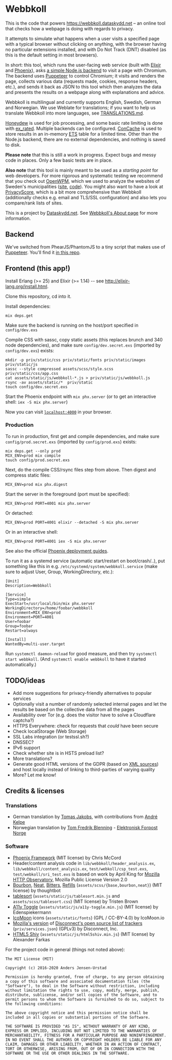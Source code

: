# Webbkoll

This is the code that powers https://webbkoll.dataskydd.net – an
online tool that checks how a webpage is doing with regards to privacy.

It attempts to simulate what happens when a user visits a specified page
with a typical browser without clicking on anything, with the
browser having no particular extensions installed, and with Do Not Track
(DNT) disabled (as this is the default setting in most browsers).

In short: this tool, which runs the user-facing web service (built with
[Elixir](https://elixir-lang.org/) and [Phoenix](http://phoenixframework.org/)),
asks [a simple Node.js backend](https://github.com/andersju/webbkoll-backend)
to visit a page with Chromium. The backend uses
[Puppeteer](https://github.com/GoogleChrome/puppeteer) to control Chromium; it
visits and renders the page, collects various data (requests made, cookies,
response headers, etc.), and sends it back as JSON to this tool which
then analyzes the data and presents the results on a webpage along with
explanations and advice.

Webbkoll is multilingual and currently supports English, Swedish, German and Norwegian.
We use Weblate for translations; if you want to help us translate Webbkoll into more languages, see
[TRANSLATIONS.md](https://github.com/andersju/webbkoll/blob/master/TRANSLATIONS.md).

[Honeydew](https://github.com/koudelka/honeydew) is used for job processing, and
some basic rate limiting is done with [ex_rated](https://github.com/grempe/ex_rated).
Multiple backends can be configured. [ConCache](https://github.com/sasa1977/con_cache)
is used to store results in an in-memory [ETS](http://erlang.org/doc/man/ets.html) table
for a limited time. Other than the Node.js backend, there are no external dependencies,
and nothing is saved to disk.

**Please note** that this is still a work in progress. Expect bugs and
messy code in places. Only a few basic tests are in place.

**Also note** that this tool is mainly meant to be used as a _starting point_
for web developers. For more rigorous and systematic testing we
recommend that you check out [OpenWPM](https://github.com/citp/OpenWPM),
which we used to analyze the websites of Sweden's municipalities
([site](https://dataskydd.net/kommuner/), [code](https://github.com/andersju/municipality-privacy)).
You might also want to have a look at [PrivacyScore](https://privacyscore.org/),
which is a bit more comprehensive than Webbkoll (additionally checks e.g. email and TLS/SSL
configuration) and also lets you compare/rank lists of sites.

This is a project by [Dataskydd.net](https://dataskydd.net). See [Webbkoll's About page](https://webbkoll.dataskydd.net/en/about) for more information.

## Backend

We've switched from PhearJS/PhantomJS to a tiny script that makes use of [Puppeteer](https://github.com/GoogleChrome/puppeteer). You'll find it [in this repo](https://github.com/andersju/webbkoll-backend).

## Frontend (this app!)

Install Erlang (>= 25) and Elixir (>= 1.14) -- see http://elixir-lang.org/install.html.

Clone this repository, cd into it.

Install dependencies:

```
mix deps.get
```

Make sure the backend is running on the host/port specified in `config/dev.exs`

Compile CSS with sassc, copy static assets (this replaces brunch and 340 node dependencies),
and make sure `config/dev.secret.exs` (imported by `config/dev.exs`) exists:

```
mkdir -p priv/static/css priv/static/fonts priv/static/images priv/static/js
sassc --style compressed assets/scss/style.scss priv/static/css/app.css
cat assets/static/js/webbkoll-*.js > priv/static/js/webbkoll.js
rsync -av assets/static/*  priv/static
touch config/dev.secret.exs
```

Start the Phoenix endpoint with `mix phx.server` (or to get an interactive shell: `iex -S mix phx.server`)

Now you can visit [`localhost:4000`](http://localhost:4000) in your browser.

### Production

To run in production, first get and compile dependencies, and make sure `config/prod.secret.exs`
(imported by `config/prod.exs`) exists:

```
mix deps.get --only prod
MIX_ENV=prod mix compile
touch config/prod.secret.exs
```

Next, do the compile CSS/rsync files step from above. Then digest and compress static files:

```
MIX_ENV=prod mix phx.digest
```

Start the server in the foreground (port must be specified):

```
MIX_ENV=prod PORT=4001 mix phx.server
```

Or detached:

```
MIX_ENV=prod PORT=4001 elixir --detached -S mix phx.server
```

Or in an interactive shell:

```
MIX_ENV=prod PORT=4001 iex -S mix phx.server
```

See also the official [Phoenix deployment guides](https://hexdocs.pm/phoenix/deployment.html).

To run it as a systemd service (automatic start/restart on boot/crash/..), put something like this in e.g. `/etc/systemd/system/webbkoll.service` (make sure to adjust User, Group, WorkingDirectory, etc.):

```
[Unit]
Description=Webbkoll

[Service]
Type=simple
ExecStart=/usr/local/bin/mix phx.server
WorkingDirectory=/home/foobar/webbkoll
Environment=MIX_ENV=prod
Environment=PORT=4001
User=foobar
Group=foobar
Restart=always

[Install]
WantedBy=multi-user.target
```

Run `systemctl daemon-reload` for good measure, and then try `systemctl start webbkoll`. (And `systemctl enable webbkoll` to have it started automatically.)

## TODO/ideas
  * Add more suggestions for privacy-friendly alternatives to popular services
  * Optionally visit a number of randomly selected internal pages and let the results be based on the collective data from all the pages
  * Availability over Tor (e.g. does the visitor have to solve a Cloudflare captcha?)
  * HTTPS Everywhere: check for requests that _could_ have been secure
  * Check localStorage (Web Storage)
  * SSL Labs integration (or testssl.sh?)
  * DNSSEC?
  * IPv6 support
  * Check whether site is in HSTS preload list?
  * More translations?
  * Generate good HTML versions of the GDPR (based on [XML sources](https://github.com/andersju/gdpr-xml)) and host locally instead of linking to third-parties of varying quality
  * More? Let me know!

## Credits & licenses
### Translations
  * German translation by [Tomas Jakobs](https://jakobssystems.net), with contributions from [André Kelpe](https://kel.pe/)
  * Norwegian translation by [Tom Fredrik Blenning](https://efn.no/en/home/team#Blenning) - [Elektronisk Forpost Norge](https://efn.no)

### Software
  * [Phoenix Framework](http://www.phoenixframework.org/) (MIT license) by Chris McCord
  * Header/content analysis code in `lib/webbkoll/header_analysis.ex`, `lib/webbkoll/content_analysis.ex`, `test/webkoll/csp_test.exs`, `test/webkoll/sri_test.exs` is based on work by April King for [Mozilla HTTP Observatory](https://github.com/mozilla/http-observatory), Mozilla Public License Version 2.0
  * [Bourbon](https://github.com/thoughtbot/bourbon), [Neat](https://github.com/thoughtbot/neat), [Bitters](https://github.com/thoughtbot/bitters), [Refills](https://github.com/thoughtbot/refills) (`assets/scss/{base,bourbon,neat}`) (MIT license) by thoughtbot
  * [tablesort](https://github.com/tristen/tablesort) (`assets/static/js/tablesort.min.js` and `assets/scss/tablesort.css`) (MIT license) by Tristen Brown
  * [A11y Toggle](https://github.com/edenspiekermann/a11y-toggle) (`assets/static/js/a11y-toggle.min.js`) (MIT license) by Edenspiekermann
  * [IcoMoon](https://icomoon.io/#icons-icomoon) icons (`assets/static/fonts`) (GPL / CC-BY-4.0) by IcoMoon.io
  * [Mozilla's version](https://github.com/mozilla-services/shavar-prod-lists) of [Disconnect's open source list of trackers](https://github.com/disconnectme/disconnect-tracking-protection) (`priv/services.json`) (GPLv3) by Disconnect, Inc.
  * [HTML5 Shiv](https://github.com/aFarkas/html5shiv) (`assets/static/js/html5shiv.min.js`) (MIT license) by Alexander Farkas

For the project code in general (things not noted above):

    The MIT License (MIT)

    Copyright (c) 2016-2020 Anders Jensen-Urstad

    Permission is hereby granted, free of charge, to any person obtaining a copy of this software and associated documentation files (the "Software"), to deal in the Software without restriction, including without limitation the rights to use, copy, modify, merge, publish, distribute, sublicense, and/or sell copies of the Software, and to permit persons to whom the Software is furnished to do so, subject to the following conditions:

    The above copyright notice and this permission notice shall be included in all copies or substantial portions of the Software.

    THE SOFTWARE IS PROVIDED "AS IS", WITHOUT WARRANTY OF ANY KIND, EXPRESS OR IMPLIED, INCLUDING BUT NOT LIMITED TO THE WARRANTIES OF MERCHANTABILITY, FITNESS FOR A PARTICULAR PURPOSE AND NONINFRINGEMENT. IN NO EVENT SHALL THE AUTHORS OR COPYRIGHT HOLDERS BE LIABLE FOR ANY CLAIM, DAMAGES OR OTHER LIABILITY, WHETHER IN AN ACTION OF CONTRACT, TORT OR OTHERWISE, ARISING FROM, OUT OF OR IN CONNECTION WITH THE SOFTWARE OR THE USE OR OTHER DEALINGS IN THE SOFTWARE.
